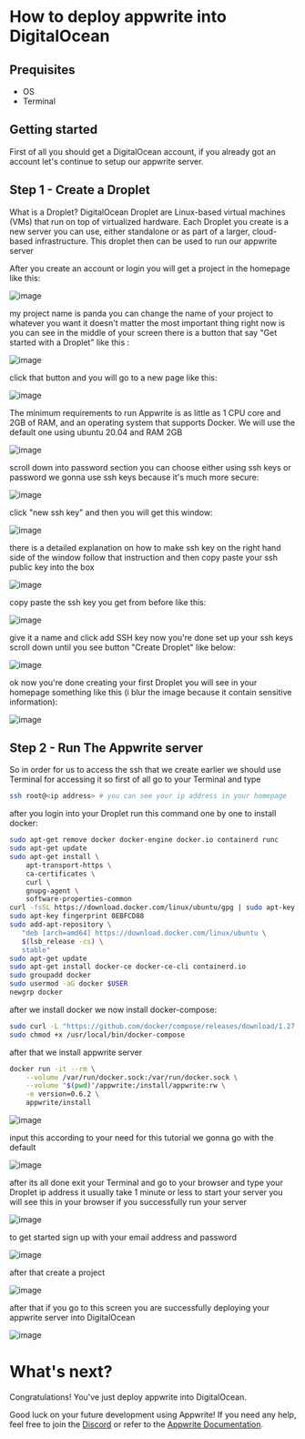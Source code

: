 # How to deploy appwrite into DigitalOcean

## Prequisites

- OS 
- Terminal 

## Getting started

First of all you should get a DigitalOcean account, if you already got an account let's continue to setup our appwrite server.

## Step 1 - Create a Droplet

What is a Droplet? DigitalOcean Droplet are Linux-based virtual machines (VMs) that run on top of virtualized hardware. Each Droplet you create is a new server you can use, either standalone or as part of a larger, cloud-based infrastructure.
 This droplet then can be used to run our appwrite server

After you create an account or login you will get a project in the homepage like this:

![image](https://imgur.com/download/ZQ2FUjX)

my project name is panda you can change the name of your project to whatever you want it doesn't matter
the most important thing right now is you can see in the middle of your screen there is a button that say "Get started with a Droplet"
like this :

![image](https://imgur.com/download/f9DsKAw)

click that button and you will go to a new page like this:

![image](https://imgur.com/download/XVRkq8C)

The minimum requirements to run Appwrite is as little as 1 CPU core and 2GB of RAM, and an operating system that supports Docker.
 We will use the default one using ubuntu 20.04 and RAM 2GB

 ![image](https://imgur.com/download/4bqbGYg)
 
 scroll down into password section you can choose either using ssh keys or password we gonna use ssh keys because it's much more secure:

![image](https://imgur.com/download/IpDbMmJ)

click "new ssh key" and then you will get this window:

![image](https://imgur.com/download/cUNWz5w)

there is a detailed explanation on how to make ssh key on the right hand side of the window follow that instruction and then copy paste
your ssh public key into the box

![image](https://imgur.com/download/qbMltoP)

copy paste the ssh key you get from before like this:

![image](https://imgur.com/download/Mpl0SfK)

give it a name and click add SSH key now you're done set up your ssh keys scroll down until you see button "Create Droplet" like below:

![image](https://imgur.com/download/FWVwhGH)

ok now you're done creating your first Droplet you will see in your homepage something like this (i blur the image because it contain sensitive information):

![image](https://imgur.com/download/b9Sr9mz)

## Step 2 - Run The Appwrite server

So in order for us to access the ssh that we create earlier we should use Terminal for accessing it so first of all go to your Terminal and type

```bash
ssh root@<ip address> # you can see your ip address in your homepage
```

after you login into your Droplet run this command one by one to install docker:

```bash
sudo apt-get remove docker docker-engine docker.io containerd runc
sudo apt-get update
sudo apt-get install \
    apt-transport-https \
    ca-certificates \
    curl \
    gnupg-agent \
    software-properties-common
curl -fsSL https://download.docker.com/linux/ubuntu/gpg | sudo apt-key add -
sudo apt-key fingerprint 0EBFCD88
sudo add-apt-repository \
   "deb [arch=amd64] https://download.docker.com/linux/ubuntu \
   $(lsb_release -cs) \
   stable"
sudo apt-get update
sudo apt-get install docker-ce docker-ce-cli containerd.io
sudo groupadd docker
sudo usermod -aG docker $USER
newgrp docker 
```
after we install docker we now install docker-compose:

```bash
sudo curl -L "https://github.com/docker/compose/releases/download/1.27.4/docker-compose-$(uname -s)-$(uname -m)" -o /usr/local/bin/docker-compose
sudo chmod +x /usr/local/bin/docker-compose
```

after that we install appwrite server

```bash
docker run -it --rm \
    --volume /var/run/docker.sock:/var/run/docker.sock \
    --volume "$(pwd)"/appwrite:/install/appwrite:rw \
    -e version=0.6.2 \
    appwrite/install
```
![image](https://imgur.com/download/l7R5FZf)

input this according to your need for this tutorial we gonna go with the default

![image](https://imgur.com/download/ecCZ1O5)

after its all done exit your Terminal and go to your browser and type your Droplet ip address it usually take 1 minute or 
less to start your server you will see this in your browser if you successfully run your server

![image](https://imgur.com/download/OTKn3p8)

to get started sign up with your email address and password

![image](https://imgur.com//download/Wva5tOi)

after that create a project

![image](https://imgur.com/download/6LKlQoP)

after that if you go to this screen you are successfully deploying your appwrite server into DigitalOcean

![image](https://imgur.com/download/gaoBGGg)

# What's next?
Congratulations! You've just deploy appwrite into DigitalOcean.

Good luck on your future development using Appwrite! If you need any help, feel free to join the [Discord](https://appwrite.io/discord) or refer to the [Appwrite Documentation](https://appwrite.io/docs). 


